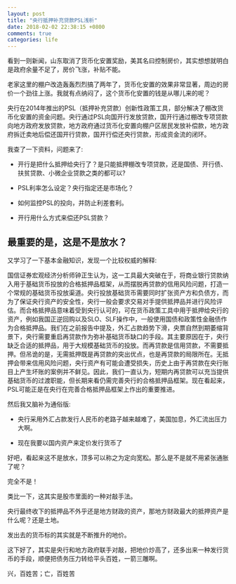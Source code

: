 ```yaml
---
layout: post
title: "央行抵押补充贷款PSL浅析"
date: 2018-02-02 22:38:15 +0800
comments: true
categories: life
---
```


看到一则新闻，山东取消了货币化安置奖励，美其名曰控制房价，其实想想就明白是政府余量不足了，房价飞涨，补贴不能。

老家这里的棚户改造轰轰烈烈搞了两年了，货币化安置的效果非常显著，周边的房价一个劲往上涨。我就有点纳闷了，这个货币化安置的钱是从哪儿来的呢？

<!-- more -->

央行在2014年推出的PSL（抵押补充贷款）创新性政策工具，部分解决了棚改货币化安置的资金问题。央行通过PSL向国开行发放贷款，国开行通过棚改专项贷款向地方政府发放贷款，地方政府通过货币化安置向棚户区居民发放补偿款，地方政府拆迁卖地后偿还国开行贷款，国开行偿还央行贷款，形成资金流的闭环。

我查了一下资料，问题来了:

* 开行是把什么抵押给央行了？是只能抵押棚改专项贷款，还是国债、开行债、扶贫贷款、小微企业贷款之类的都可以?

* PSL利率怎么设定？央行指定还是市场化？

* 如何监控PSL的投向，并防止利差套利。

* 开行用什么方式来偿还PSL贷款？

## 最重要的是，这是不是放水？

又学习了一下基本金融知识，发现一个比较权威的解释:


国信证券宏观经济分析师钟正生认为，这一工具最大突破在于，将商业银行贷款纳入用于基础货币投放的合格抵押品框架，从而摆脱再贷款的信用风险问题，打造一个常规的基础货币投放渠道。央行投放基础货币需要同时扩张资产方和负债方，而为了保证央行资产的安全性，央行一般会要求交易对手提供抵押品并进行风险评估。而合格抵押品意味着受到央行认可的，可在货币政策工具中用于抵押给央行的资产，例如我国正逆回购以及SLO、SLF操作中，一般使用国债和政策性金融债作为合格抵押品。我们在之前报告中提及，外汇占款趋势下滑，央票自然到期萎缩背景下，央行需要重启再贷款作为弥补基础货币缺口的手段。其主要原因在于，央行缺乏合适的抵押品，用于大规模基础货币的投放。而再贷款是信用贷款，不需要抵押。但吊诡的是，无需抵押既是再贷款的突出优点，也是再贷款的局限所在。无抵押会带来信用风险问题，央行资产有可能会遭受损失，历史上由于再贷款在央行账目上产生坏账的案例并不鲜见。因此，我们一直认为，短期内再贷款可以充当提供基础货币的过渡职能，但长期来看仍需完善央行的合格抵押品框架。现在看起来，PSL可能正是在央行在完善合格抵押品框架上作出的重要推进。


然后我又脑补为通俗版:

* 央行采用外汇占款发行人民币的老路子越来越难了，美国加息，外汇流出压力大啊。

* 现在我要以国内资产来定价发行货币了


好吧，看起来这不是放水，顶多可以称之为定向宽松。那么是不是就不用紧张通胀了呢？

完全不是！

类比一下，这其实是股市里面的一种对敲手法。

央行最终收下的抵押品不外乎还是地方财政的资产，那地方财政最大的抵押资产是什么呢？还是土地。

发出去的货币标的其实就是不断推升的地价。

这下好了，其实是央行和地方政府联手对敲，把地价炒高了，还多出来一种发行货币的手段，顺便把债务压力转给平头百姓，一箭三雕啊。

兴，百姓苦；亡，百姓苦


